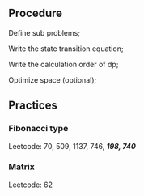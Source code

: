 ## Procedure

Define sub problems;

Write the state transition equation;

Write the calculation order of dp;

Optimize space (optional);

## Practices

### Fibonacci type

Leetcode: 70, 509, 1137, 746, **_198, 740_**

### Matrix

Leetcode: 62
